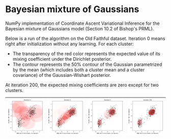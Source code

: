 # Bayesian mixture of Gaussians

NumPy implementation of Coordinate Ascent Variational Inference for the Bayesian mixture of Gaussians model (Section 10.2 of Bishop's PRML).

Below is a run of the algorithm on the Old Faithful dataset. Iteration 0 means right after initialization without any learning. For each cluster: 

- The transparency of the red color represents the expected value of its mixing coefficient under the Dirichlet posterior. 
- The contour represents the 50% contour of the Gaussian parametrized by the mean (which includes both a cluster mean and a cluster covariance) of the Gaussian-Wishart posterior.

At iteration 200, the expected mixing coefficients are zero except for two clusters.

![](/pngs/iter_0.png) | ![](/pngs/iter_1.png) | ![](/pngs/iter_5.png) | ![](/pngs/iter_200.png)
:-------------------------:|:-------------------------:|:-------------------------:|:-------------------------:|
